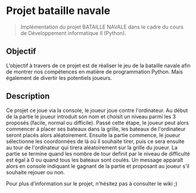 # Projet bataille navale
> Implémentation du projet BATAILLE NAVALE dans le cadre du cours de Développement informatique II (Python).

## Objectif
L’objectif à travers de ce projet est de réaliser le jeu de la bataille navale afin de montrer nos compétences en matière de programmation Python. Mais également de divertir les potentiels joueurs.

## Description
Ce projet ce joue via la console, le joueur joue contre l'ordinateur. Au début de la partie le joueur introduit son nom et choisit un niveau parmi les 3 proposés (facile, normal ou difficile). 
Passé cette étape, le joueur peut alors commencer à placer ses bateaux dans la grille, les bateaux de l'ordinateur seront placés alors aléatoirement. 
Ensuite la partie commence, le joueur sélectionne les coordonnées de là où il souhaite tirer, puis ce sera ensuite au tour de l'ordinateur qui tirera aléatoirement sur la grille du joueur. 
La partie se termine quand les nombre de tour definit par le niveau de difficulté est égal à 0 ou quand tous les bateaux sont coulés.
Un message apparaît alors en console indiquant le gagnant de la partie et proposant au joueur s'il souhaite rejouer ou non.

Pour plus d'information sur le projet, n'hésitez pas à consulter le wiki ;)
